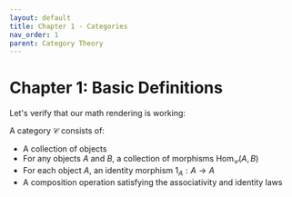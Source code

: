 ```yaml
---
layout: default
title: Chapter 1 - Categories
nav_order: 1
parent: Category Theory
---
```


# Chapter 1: Basic Definitions

Let's verify that our math rendering is working:

A category $\mathcal{C}$ consists of:
* A collection of objects
* For any objects $A$ and $B$, a collection of morphisms 
$\text{Hom}_\mathcal{C}(A,B)$
* For each object $A$, an identity morphism $1_A: A \to A$
* A composition operation satisfying the associativity and identity laws
